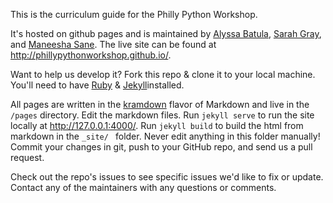 This is the curriculum guide for the Philly Python Workshop.

It's hosted on github pages and is maintained by [Alyssa Batula](https://github.com/abatula), [Sarah Gray](https://github.com/sarahelizgray), and [Maneesha Sane](https://github.com/maneesha).  The live site can be found at http://phillypythonworkshop.github.io/.

Want to help us develop it?  Fork this repo & clone it to your local machine.  You'll need to have [Ruby](https://www.ruby-lang.org/en/documentation/installation/) & [Jekyll](http://jekyllrb.com/docs/installation/)installed. 

All pages are written in the [kramdown](http://kramdown.gettalong.org/quickref.html) flavor of Markdown and live in the `/pages` directory. Edit the markdown files.  Run `jekyll serve` to run the site locally at http://127.0.0.1:4000/.  Run `jekyll build` to build the html from markdown in the `_site/ ` folder.  Never edit anything in this folder manually! Commit your changes in git, push to your GitHub repo, and send us a pull request.

Check out the repo's issues to see specific issues we'd like to fix or update.  Contact any of the maintainers with any questions or comments.





